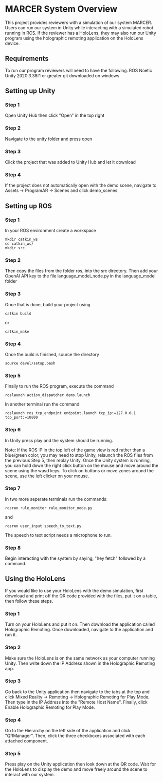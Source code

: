 # MARCER System Overview
This project provides reviewers with a simulation of our system MARCER. Users can run our system in Unity while interacting with a simulated robot running in ROS. If the reviewer has a HoloLens, they may also run our Unity program using the holographic remoting application on the HoloLens device.

## Requirements ##
To run our program reviewers will need to have the following. 
ROS Noetic
Unity 2020.3.38f1 or greater
git downloaded on windows

## Setting up Unity ##
### Step 1 ###
Open Unity Hub then click "Open" in the top right

### Step 2 ###
Navigate to the unity folder and press open

### Step 3 ###
Click the project that was added to Unity Hub and let it download

### Step 4 ###
If the project does not automatically open with the demo scene, navigate to Assets -> ProgramAR -> Scenes and click demo_scenes

## Setting up ROS ##
### Step 1 ###
In your ROS environment create a workspace 

```
mkdir catkin_ws
cd catkin_ws/
mkdir src
```

### Step 2 ###
Then copy the files from the folder ros, into the src directory. 
Then add your OpenAI API key to the file language_model_node.py in the language_model folder

### Step 3 ###
Once that is done, build your project using 
```
catkin build
```
or 

```
catkin_make
```
### Step 4 ###
Once the build is finished, source the directory

```
source devel/setup.bash
```
### Step 5 ###
Finally to run the ROS program, execute the command

```
roslaunch action_dispatcher demo.launch
```

In another terminal run the command

```
roslaunch ros_tcp_endpoint endpoint.launch tcp_ip:=127.0.0.1 tcp_port:=10000
```

### Step 6 ###
In Unity press play and the system should be running.

Note: If the ROS IP in the top left of the game view is red rather than a blue/green color, you may need to stop Unity, relaunch the ROS files from the previous Step 5, then replay Unity. Once the Unity system is running, you can hold down the right click button on the mouse and move around the scene using the wasd keys. To click on buttons or move zones around the scene, use the left clicker on your mouse. 

### Step 7 ###
In two more seperate terminals run the commands:

```
rosrun rule_monitor rule_monitor_node.py 
```
and

```
rosrun user_input speech_to_text.py
```
The speech to text script needs a microphone to run.

### Step 8 ###
Begin interacting with the system by saying, "hey fetch" followed by a command.


## Using the HoloLens ##
If you would like to use your HoloLens with the demo simulation, first download and print off the QR code provided with the files, put it on a table, then follow these steps. 

### Step 1 ###
Turn on your HoloLens and put it on. Then download the application called Holographic Remoting. Once downloaded, navigate to the application and run it. 

### Step 2 ### 
Make sure the HoloLens is on the same network as your computer running Unity. Then write down the IP Address shown in the Holographic Remoting app. 

### Step 3 ###
Go back to the Unity application then navigate to the tabs at the top and click Mixed Reality -> Remoting -> Holographic Remoting for Play Mode. Then type in the IP Address into the "Remote Host Name". Finally, click Enable Holographic Remoting for Play Mode. 

### Step 4 ###
Go to the Hierarchy on the left side of the application and click "QRManager". Then, click the three checkboxes associated with each attached component. 

### Step 5 ###
Press play on the Unity application then look down at the QR code. Wait for the HoloLens to display the demo and move freely around the scene to interact with our system. 